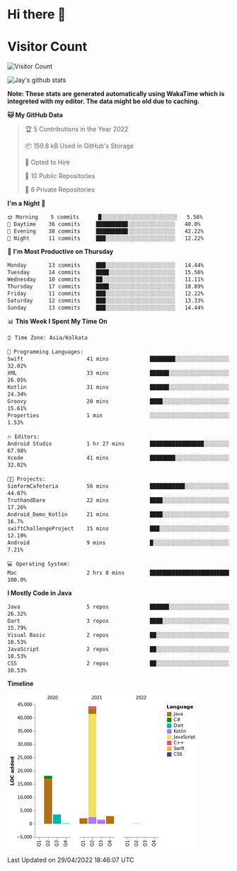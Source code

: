 # Hi there 👋 

# Visitor Count
![Visitor Count](https://profile-counter.glitch.me/jay-buddhdev/count.svg)

![Jay's github stats](https://github-readme-stats.vercel.app/api?username=jay-buddhdev&show_icons=true&theme=chartreuse-dark)

**Note: These stats are generated automatically using WakaTime which is integreted with my editor. The data might be old due to caching.**

<!--START_SECTION:waka-->
**🐱 My GitHub Data** 

> 🏆 5 Contributions in the Year 2022
 > 
> 📦 159.8 kB Used in GitHub's Storage 
 > 
> 💼 Opted to Hire
 > 
> 📜 10 Public Repositories 
 > 
> 🔑 6 Private Repositories  
 > 
**I'm a Night 🦉** 

```text
🌞 Morning    5 commits      █░░░░░░░░░░░░░░░░░░░░░░░░   5.56% 
🌆 Daytime    36 commits     ██████████░░░░░░░░░░░░░░░   40.0% 
🌃 Evening    38 commits     ██████████░░░░░░░░░░░░░░░   42.22% 
🌙 Night      11 commits     ███░░░░░░░░░░░░░░░░░░░░░░   12.22%

```
📅 **I'm Most Productive on Thursday** 

```text
Monday       13 commits     ███░░░░░░░░░░░░░░░░░░░░░░   14.44% 
Tuesday      14 commits     ████░░░░░░░░░░░░░░░░░░░░░   15.56% 
Wednesday    10 commits     ██░░░░░░░░░░░░░░░░░░░░░░░   11.11% 
Thursday     17 commits     ████░░░░░░░░░░░░░░░░░░░░░   18.89% 
Friday       11 commits     ███░░░░░░░░░░░░░░░░░░░░░░   12.22% 
Saturday     12 commits     ███░░░░░░░░░░░░░░░░░░░░░░   13.33% 
Sunday       13 commits     ███░░░░░░░░░░░░░░░░░░░░░░   14.44%

```


📊 **This Week I Spent My Time On** 

```text
⌚︎ Time Zone: Asia/Kolkata

💬 Programming Languages: 
Swift                    41 mins             ████████░░░░░░░░░░░░░░░░░   32.02% 
XML                      33 mins             ██████░░░░░░░░░░░░░░░░░░░   26.05% 
Kotlin                   31 mins             ██████░░░░░░░░░░░░░░░░░░░   24.34% 
Groovy                   20 mins             ████░░░░░░░░░░░░░░░░░░░░░   15.61% 
Properties               1 min               ░░░░░░░░░░░░░░░░░░░░░░░░░   1.53%

🔥 Editors: 
Android Studio           1 hr 27 mins        █████████████████░░░░░░░░   67.98% 
Xcode                    41 mins             ████████░░░░░░░░░░░░░░░░░   32.02%

🐱‍💻 Projects: 
SimformCafeteria         56 mins             ███████████░░░░░░░░░░░░░░   44.07% 
TruthandDare             22 mins             ████░░░░░░░░░░░░░░░░░░░░░   17.26% 
Android_Demo_Kotlin      21 mins             ████░░░░░░░░░░░░░░░░░░░░░   16.7% 
swiftChallengeProject    15 mins             ███░░░░░░░░░░░░░░░░░░░░░░   12.19% 
Android                  9 mins              █░░░░░░░░░░░░░░░░░░░░░░░░   7.21%

💻 Operating System: 
Mac                      2 hrs 8 mins        █████████████████████████   100.0%

```

**I Mostly Code in Java** 

```text
Java                     5 repos             ██████░░░░░░░░░░░░░░░░░░░   26.32% 
Dart                     3 repos             ████░░░░░░░░░░░░░░░░░░░░░   15.79% 
Visual Basic             2 repos             ██░░░░░░░░░░░░░░░░░░░░░░░   10.53% 
JavaScript               2 repos             ██░░░░░░░░░░░░░░░░░░░░░░░   10.53% 
CSS                      2 repos             ██░░░░░░░░░░░░░░░░░░░░░░░   10.53%

```


**Timeline**

![Chart not found](https://raw.githubusercontent.com/jay-buddhdev/jay-buddhdev/master/charts/bar_graph.png) 


 Last Updated on 29/04/2022 18:46:07 UTC
<!--END_SECTION:waka-->



